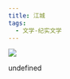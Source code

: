 ```yaml
---
title: 江城
tags:
  - 文学-纪实文学
---
```


![](https://cdn.weread.qq.com/weread/cover/95/yuewen_925029/s_yuewen_9250291699433884.jpg)

undefined